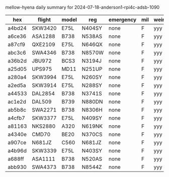 mellow-hyena daily summary for 2024-07-18-anderson1-rpi4c-adsb-1090

|hex|flight|model|reg|emergency|mil|weirdo|
|--|--|--|--|--|--|--|
|a4bd24|SKW3420|E75L|N404SY|none|F|yyy|
|a6ce36|ASA1288|B738|N538AS|none|F|yyy|
|a87cf9|QXE2109|E75L|N646QX|none|F|yyy|
|abc3c6|SWA4346|B738|N8570W|none|F|yyy|
|a36b2d|JBU972|BCS3|N3194J|none|F|yyy|
|a25d05|UPS975|MD11|N251UP|none|F|yyy|
|a280a4|SKW3994|E75L|N260SY|none|F|yyy|
|a2ed5a|SKW3914|E75L|N288SY|none|F|yyy|
|a44533|DAL2854|B738|N3741S|none|F|yyy|
|ac1e2d|DAL509|B739|N880DN|none|F|yyy|
|ab5b8c|SWA2271|B738|N8306H|none|F|yyy|
|a4cfb7|SKW3377|E75L|N409SY|none|F|yyy|
|a81163|NKS2880|A320|N619NK|none|F|yyy|
|a4340e|CMD70|BE20|N370CS|none|F|yyy|
|a907ce|N681JZ|C560|N681JZ|none|F|yyy|
|a4b96d|SKW3339|E75L|N403SY|none|F|yyy|
|a688ff|ASA1111|B738|N520AS|none|F|yyy|
|abb930|SWA4373|B738|N8544Z|none|F|yyy|
